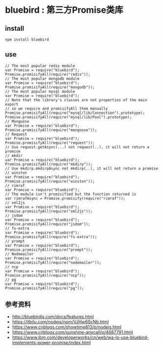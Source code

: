 #  bluebird : 第三方Promise类库

## install
```
npm install bluebird
```

## use

```
// The most popular redis module
var Promise = require("bluebird");
Promise.promisifyAll(require("redis"));
// The most popular mongodb module
var Promise = require("bluebird");
Promise.promisifyAll(require("mongodb"));
// The most popular mysql module
var Promise = require("bluebird");
// Note that the library's classes are not properties of the main export
// so we require and promisifyAll them manually
Promise.promisifyAll(require("mysql/lib/Connection").prototype);
Promise.promisifyAll(require("mysql/lib/Pool").prototype);
// Mongoose
var Promise = require("bluebird");
Promise.promisifyAll(require("mongoose"));
// Request
var Promise = require("bluebird");
Promise.promisifyAll(require("request"));
// Use request.getAsync(...) not request(..), it will not return a promise
// mkdir
var Promise = require("bluebird");
Promise.promisifyAll(require("mkdirp"));
// Use mkdirp.mkdirpAsync not mkdirp(..), it will not return a promise
// winston
var Promise = require("bluebird");
Promise.promisifyAll(require("winston"));
// rimraf
var Promise = require("bluebird");
// The module isn't promisified but the function returned is
var rimrafAsync = Promise.promisify(require("rimraf"));
// xml2js
var Promise = require("bluebird");
Promise.promisifyAll(require("xml2js"));
// jsdom
var Promise = require("bluebird");
Promise.promisifyAll(require("jsdom"));
// fs-extra
var Promise = require("bluebird");
Promise.promisifyAll(require("fs-extra"));
// prompt
var Promise = require("bluebird");
Promise.promisifyAll(require("prompt"));
// Nodemailer
var Promise = require("bluebird");
Promise.promisifyAll(require("nodemailer"));
// ncp
var Promise = require("bluebird");
Promise.promisifyAll(require("ncp"));
// pg
var Promise = require("bluebird");
Promise.promisifyAll(require("pg"));
```


## 参考资料
- http://bluebirdjs.com/docs/features.html
- https://itbilu.com/nodejs/npm/VJHw6ScNb.html
- https://www.cnblogs.com/showtime813/p/nodejs.html
- https://www.cnblogs.com/sunshine-anycall/p/4687791.html
- https://www.ibm.com/developerworks/cn/web/wa-lo-use-bluebird-implements-power-promise/index.html
